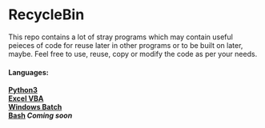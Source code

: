 # RecycleBin

This repo contains a lot of stray programs which may contain useful peieces of code for reuse later in other programs or to be built on later, maybe. Feel free to use, reuse, copy or modify the code as per your needs.

#### Languages:
<b> <a href="https://github.com/InvisibleNemo/RecycleBin/tree/master/Python3">Python3</a>
<br> <a href="https://github.com/InvisibleNemo/RecycleBin/tree/master/Excel-VBA">Excel VBA</a>
<br> <a href="https://github.com/InvisibleNemo/RecycleBin/tree/master/Windows Batch">Windows Batch</a>
<br> <a href="https://github.com/InvisibleNemo/RecycleBin/tree/master/Bash">Bash</a><i> Coming soon</i> 
